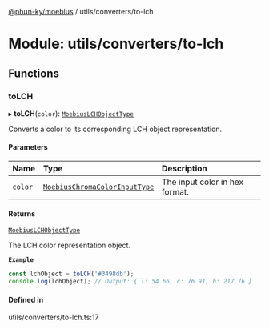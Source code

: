[@phun-ky/moebius](../README.md) / utils/converters/to-lch

# Module: utils/converters/to-lch

## Functions

### toLCH

▸ **toLCH**(`color`): [`MoebiusLCHObjectType`](types.md#moebiuslchobjecttype)

Converts a color to its corresponding LCH object representation.

#### Parameters

| Name | Type | Description |
| :------ | :------ | :------ |
| `color` | [`MoebiusChromaColorInputType`](types.md#moebiuschromacolorinputtype) | The input color in hex format. |

#### Returns

[`MoebiusLCHObjectType`](types.md#moebiuslchobjecttype)

The LCH color representation object.

**`Example`**

```ts
const lchObject = toLCH('#3498db');
console.log(lchObject); // Output: { l: 54.66, c: 76.91, h: 217.76 }
```

#### Defined in

utils/converters/to-lch.ts:17
